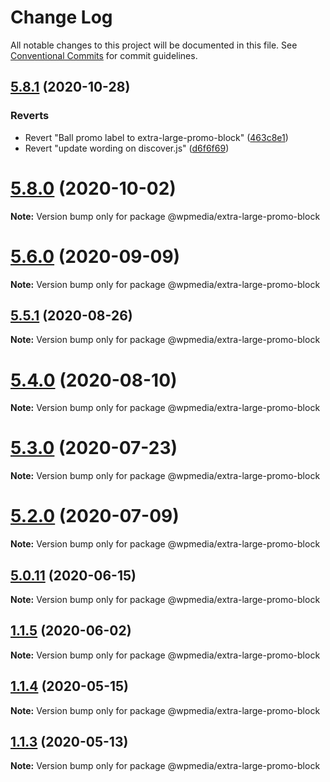# Change Log

All notable changes to this project will be documented in this file.
See [Conventional Commits](https://conventionalcommits.org) for commit guidelines.

## [5.8.1](https://github.com/WPMedia/fusion-news-theme-blocks/compare/v5.8.0...v5.8.1) (2020-10-28)


### Reverts

* Revert "Ball promo label to extra-large-promo-block" ([463c8e1](https://github.com/WPMedia/fusion-news-theme-blocks/commit/463c8e1a98d344ff24e20fa0f2d3506325fa2361))
* Revert "update wording on discover.js" ([d6f6f69](https://github.com/WPMedia/fusion-news-theme-blocks/commit/d6f6f69602645c7dab9f752947363f061a10c293))





# [5.8.0](https://github.com/WPMedia/fusion-news-theme-blocks/compare/v5.8.0-beta.0...v5.8.0) (2020-10-02)

**Note:** Version bump only for package @wpmedia/extra-large-promo-block





# [5.6.0](https://github.com/WPMedia/fusion-news-theme-blocks/compare/v5.6.0-beta.0...v5.6.0) (2020-09-09)

**Note:** Version bump only for package @wpmedia/extra-large-promo-block





## [5.5.1](https://github.com/WPMedia/fusion-news-theme-blocks/compare/v5.5.1-beta.0...v5.5.1) (2020-08-26)

**Note:** Version bump only for package @wpmedia/extra-large-promo-block





# [5.4.0](https://github.com/WPMedia/fusion-news-theme-blocks/compare/v5.4.0-beta.0...v5.4.0) (2020-08-10)

**Note:** Version bump only for package @wpmedia/extra-large-promo-block





# [5.3.0](https://github.com/WPMedia/fusion-news-theme-blocks/compare/v5.3.0-beta.0...v5.3.0) (2020-07-23)

**Note:** Version bump only for package @wpmedia/extra-large-promo-block





# [5.2.0](https://github.com/WPMedia/fusion-news-theme-blocks/compare/v5.2.0-beta.0...v5.2.0) (2020-07-09)

**Note:** Version bump only for package @wpmedia/extra-large-promo-block





## [5.0.11](https://github.com/WPMedia/fusion-news-theme-blocks/compare/v5.0.11-beta.0...v5.0.11) (2020-06-15)

**Note:** Version bump only for package @wpmedia/extra-large-promo-block





## [1.1.5](https://github.com/WPMedia/fusion-news-theme-blocks/compare/@wpmedia/extra-large-promo-block@1.1.5-beta.0...@wpmedia/extra-large-promo-block@1.1.5) (2020-06-02)

**Note:** Version bump only for package @wpmedia/extra-large-promo-block





## [1.1.4](https://github.com/WPMedia/fusion-news-theme-blocks/compare/@wpmedia/extra-large-promo-block@1.1.4-hotfix.0...@wpmedia/extra-large-promo-block@1.1.4) (2020-05-15)

**Note:** Version bump only for package @wpmedia/extra-large-promo-block





## [1.1.3](https://github.com/WPMedia/fusion-news-theme-blocks/compare/@wpmedia/extra-large-promo-block@1.1.3-beta.0...@wpmedia/extra-large-promo-block@1.1.3) (2020-05-13)

**Note:** Version bump only for package @wpmedia/extra-large-promo-block

